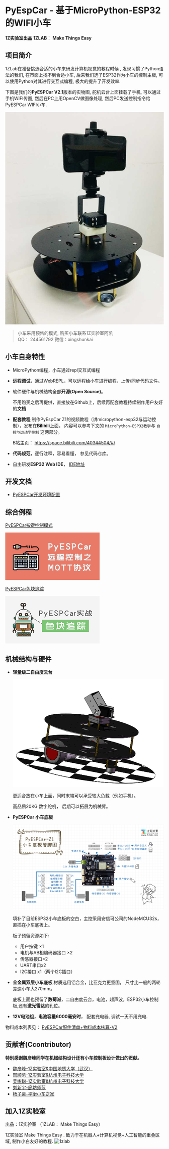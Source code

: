 # PyEspCar - 基于MicroPython-ESP32的WIFI小车

**1Z实验室出品**
**1ZLAB**： **Make Things Easy**



## 项目简介

1ZLab在准备挑选合适的小车来研发计算机视觉的教程时候 , 发现习惯了Python语法的我们, 在市面上找不到合适小车, 后来我们选了ESP32作为小车的控制主板, 可以使用Python对其进行交互式编程, 极大的提升了开发效率.

下图是我们的**PyESPCar V2.1**版本的实物图, 舵机云台上面挂载了手机, 可以通过手机WIFI传图, 然后在PC上用OpenCV做图像处理, 然后PC发送控制指令给PyESPCar WIFI小车. 

![0914_1](./image/0914_1.jpg)



> 小车采用预售的模式, 购买小车联系1Z实验室阿凯  
> QQ： 244561792
> 微信：xingshunkai



## 小车自身特性



* MicroPython编程，小车通过repl交互式编程

* **远程调试**，通过WebREPL，可以远程给小车进行编程，上传/同步代码文件。

* 软件硬件与机械结构全部**开源(Open Source)**。

  不用购买之后再提供，直接放在Github上，后续再配套教程持续制作用户友好的**文档**

* **配套教程**  制作PyEspCar Z1的视频教程（讲micropython-esp32与运动控制），发布在**Bilibili**上面， 内容可以参考下文的 `MicroPython-ESP32教学`与 `自控与运动学控制` 这两部分。

  B站主页： https://space.bilibili.com/40344504/#/

* **代码规范**，逐行注释，容易看懂， 参见代码仓库。

* 自主研发**ESP32 Web IDE**， [IDE地址](http://dev.1zlab.com)

## 开发文档

* [PyESPCar开发环境配置](/doc/PyESPCar开发环境配置_pyespcar-environment-config//doc/PyESPCar开发环境配置_pyespcar-environment-config.md)
## 综合例程

[PyESPCar按键控制模式](https://github.com/1zlab/1ZLAB_PyEspCar/tree/master/examples/01-keyboards_ctl_mode)



![mqtt keyboards](./examples/01-keyboards_ctl_mode/image/MQTT远程控制.png)



[PyESPCar色块追踪](https://github.com/1zlab/1ZLAB_PyEspCar/tree/master/examples/02-color-block-track)

![color track](./examples/02-color-block-track/image/小车色块追踪.png)



## 机械结构与硬件



* **轻量级二自由度云台**

  ![machine](./image/PyEspCar-Z1.png)

  更适合放在小车上面，同时末端可以承受较大负载（例如手机）。

  高品质20KG 数字舵机， 后期可以拓展为机械臂。

  

* **PyESPCar 小车底板** 

  ![0914_2](./image/0914_2.png)

  

  填补了目前ESP32小车底板的空白，主控采用安信可公司的NodeMCU32s，直插在小车底板上。

  板子预留资源如下: 

  *  用户按键 ×1
  *  电机与AB相编码器接口 ×2
   *  传感器接口×2  
   *  UART串口x2  
   *  I2C接口 x1（两个I2C插口）

  

* **全金属双层小车底板**  材质选用铝合金，比亚克力更坚固， 尺寸比一般的两轮差速小车大270mm。

  底板上面也预留了**数莓派**，二自由度云台，电池，超声波，ESP32小车控制板,还有**激光雷达**的孔位。

* **12V电池组，电池容量6000毫安时**， 配套充电器, 调试一天不用充电.



物料成本列表见： [PyESPCar配件清单+物料成本核算-V2](https://github.com/1zlab/1ZLAB_PyEspCar/blob/master/hardware/PyESPCar-Z1-%E9%85%8D%E4%BB%B6%E6%B8%85%E5%8D%95%2B%E7%89%A9%E6%96%99%E6%88%90%E6%9C%AC%E6%A0%B8%E7%AE%97.md)



## 贡献者(Ccontributor)

**特别感谢魏彦峰同学在机械结构设计还有小车控制板设计做出的贡献。**

* [魏彦峰-1Z实验室&中国地质大学（武汉）](https://github.com/rose-w)
* [邢顺凯-1Z实验室&杭州电子科技大学](https://github.com/mushroom-x)
* [吴彬聪-1Z实验室&杭州电子科技大学](https://github.com/littleoniononion)
* [刘新宇-廊坊师范](https://github.com/LiuXinyu12378)
* [杨子豪-平衡小车之家](http://minibalance.com/)




## 加入1Z实验室

出品：1Z实验室 （1ZLAB： Make Things Easy）

1Z实验室 Make Things Easy . 致力于在机器人+计算机视觉+人工智能的重叠区域, 制作小白友好的教程.
![1zlab](https://upload-images.jianshu.io/upload_images/1199728-589a80ff77f380d8.png?imageMogr2/auto-orient/strip%7CimageView2/2/w/700)

